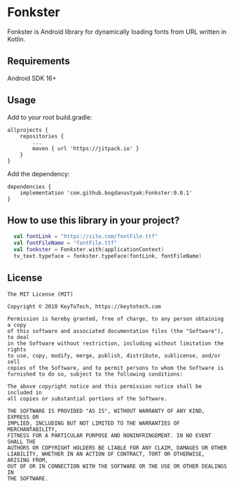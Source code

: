 # Fonkster
Fonkster is Android library for dynamically loading fonts from URL written in Kotlin.

## Requirements
Android SDK 16+

## Usage
Add to your root build.gradle:

```
allprojects {
	repositories {
		...
		maven { url 'https://jitpack.io' }
	}
}
```

Add the dependency:

```
dependencies {
	implementation 'com.github.bogdanustyak:Fonkster:0.0.1'
}
```

## How to use this library in your project?
```kotlin
  val fontLink = "https://site.com/fontFile.ttf"
  val fontFileName = "fontFile.ttf"
  val fonkster = Fonkster.with(applicationContext)
  tv_text.typeface = fonkster.typeFace(fontLink, fontFileName)
```

## License

```
The MIT License (MIT)

Copyright © 2018 KeyToTech, https://keytotech.com

Permission is hereby granted, free of charge, to any person obtaining a copy
of this software and associated documentation files (the "Software"), to deal
in the Software without restriction, including without limitation the rights
to use, copy, modify, merge, publish, distribute, sublicense, and/or sell
copies of the Software, and to permit persons to whom the Software is
furnished to do so, subject to the following conditions:

The above copyright notice and this permission notice shall be included in
all copies or substantial portions of the Software.

THE SOFTWARE IS PROVIDED "AS IS", WITHOUT WARRANTY OF ANY KIND, EXPRESS OR
IMPLIED, INCLUDING BUT NOT LIMITED TO THE WARRANTIES OF MERCHANTABILITY,
FITNESS FOR A PARTICULAR PURPOSE AND NONINFRINGEMENT. IN NO EVENT SHALL THE
AUTHORS OR COPYRIGHT HOLDERS BE LIABLE FOR ANY CLAIM, DAMAGES OR OTHER
LIABILITY, WHETHER IN AN ACTION OF CONTRACT, TORT OR OTHERWISE, ARISING FROM,
OUT OF OR IN CONNECTION WITH THE SOFTWARE OR THE USE OR OTHER DEALINGS IN
THE SOFTWARE.
```
